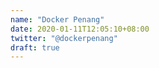 ```yaml
---
name: "Docker Penang"
date: 2020-01-11T12:05:10+08:00
twitter: "@dockerpenang"
draft: true
---
```


